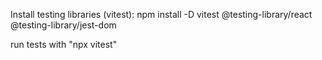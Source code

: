 Install testing libraries (vitest):
    npm install -D vitest @testing-library/react @testing-library/jest-dom

run tests with "npx vitest"
